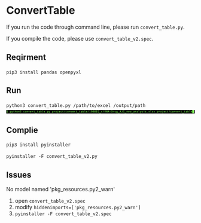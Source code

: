 # ConvertTable

If you run the code through command line, please run `convert_table.py`.

If you compile the code, please use `convert_table_v2.spec`.

## Reqirment
`pip3 install pandas openpyxl`

## Run
`python3 convert_table.py /path/to/excel /output/path`
![](https://github.com/DehaiZhao/ConvertTable/blob/master/Images/WechatIMG108.png)

## Complie
`pip3 install pyinstaller`

`pyinstaller -F convert_table_v2.py`

## Issues
No model named 'pkg_resources.py2_warn'

1. open `convert_table_v2.spec`
2. modify `hiddenimports=['pkg_resources.py2_warn']`
3. `pyinstaller -F convert_table_v2.spec`
